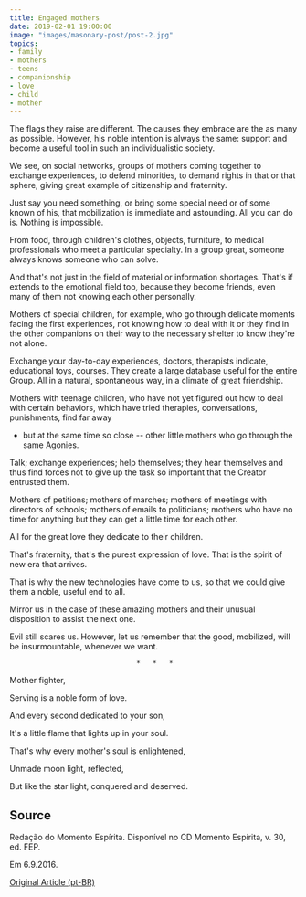 ```yaml
---
title: Engaged mothers
date: 2019-02-01 19:00:00
image: "images/masonary-post/post-2.jpg"
topics: 
- family
- mothers
- teens
- companionship
- love
- child
- mother
---
```


The flags they raise are different. The causes they embrace are the
as many as possible. However, his noble intention is always the same: support
and become a useful tool in such an individualistic society.

We see, on social networks, groups of mothers coming together to exchange
experiences, to defend minorities, to demand rights in that or that
sphere, giving great example of citizenship and fraternity.

Just say you need something, or bring some special need or
of some known of his, that mobilization is immediate and astounding.
All you can do is. Nothing is impossible.

From food, through children's clothes, objects, furniture, to
medical professionals who meet a particular specialty. In a group
great, someone always knows someone who can solve.

And that's not just in the field of material or information shortages. That's if
extends to the emotional field too, because they become friends, even many of them
not knowing each other personally.

Mothers of special children, for example, who go through delicate moments
facing the first experiences, not knowing how to deal with it or
they find in the other companions on their way to the necessary shelter to
know they're not alone.

Exchange your day-to-day experiences, doctors, therapists indicate,
educational toys, courses. They create a large database useful for the entire
Group. All in a natural, spontaneous way, in a climate of great friendship.

Mothers with teenage children, who have not yet figured out how to deal with certain
behaviors, which have tried therapies, conversations, punishments, find far away
- but at the same time so close -- other little mothers who go through the same
Agonies.

Talk; exchange experiences; help themselves; they hear themselves and thus find forces
not to give up the task so important that the Creator entrusted them.

Mothers of petitions; mothers of marches; mothers of meetings with directors of
schools; mothers of emails to politicians; mothers who have no time for anything but
they can get a little time for each other.

All for the great love they dedicate to their children.

That's fraternity, that's the purest expression of love. That is the spirit of
new era that arrives.

That is why the new technologies have come to us, so that we could
give them a noble, useful end to all.

Mirror us in the case of these amazing mothers and their unusual disposition
to assist the next one.

Evil still scares us. However, let us remember that the good, mobilized, will be
insurmountable, whenever we want.

                                   *   *   *

Mother fighter,

Serving is a noble form of love.

And every second dedicated to your son,

It's a little flame that lights up in your soul.

That's why every mother's soul is enlightened,

Unmade moon light, reflected,

But like the star light, conquered and deserved.

## Source
Redação do Momento Espírita.
Disponível no CD Momento Espírita, v. 30, ed. FEP.

Em 6.9.2016.

[Original Article (pt-BR)](http://momento.com.br/pt/ler_texto.php?id=4772)
